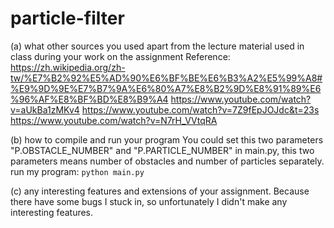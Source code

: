 # particle-filter

(a) what other sources you used apart from the lecture material used in class during your work on the assignment
Reference:
    https://zh.wikipedia.org/zh-tw/%E7%B2%92%E5%AD%90%E6%BF%BE%E6%B3%A2%E5%99%A8#%E9%9D%9E%E7%B7%9A%E6%80%A7%E8%B2%9D%E8%91%89%E6%96%AF%E8%BF%BD%E8%B9%A4
    https://www.youtube.com/watch?v=aUkBa1zMKv4
    https://www.youtube.com/watch?v=7Z9fEpJOJdc&t=23s
    https://www.youtube.com/watch?v=N7rH_VVtqRA

(b) how to compile and run your program
You could set this two parameters "P.OBSTACLE_NUMBER" and "P.PARTICLE_NUMBER" in main.py, this two parameters means number of obstacles and number of particles separately.
run my program:
    ``python main.py``

(c) any interesting features and extensions of your assignment.
Because there have some bugs I stuck in, so unfortunately I didn't make any interesting features.
